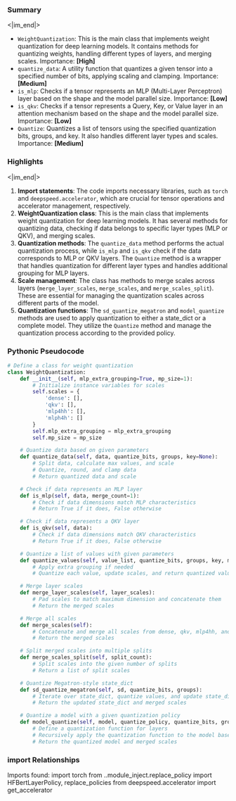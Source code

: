 

### Summary

<|im_end|>

* `WeightQuantization`: This is the main class that implements weight quantization for deep learning models. It contains methods for quantizing weights, handling different types of layers, and merging scales. Importance: **[High]**
* `quantize_data`: A utility function that quantizes a given tensor into a specified number of bits, applying scaling and clamping. Importance: **[Medium]**
* `is_mlp`: Checks if a tensor represents an MLP (Multi-Layer Perceptron) layer based on the shape and the model parallel size. Importance: **[Low]**
* `is_qkv`: Checks if a tensor represents a Query, Key, or Value layer in an attention mechanism based on the shape and the model parallel size. Importance: **[Low]**
* `Quantize`: Quantizes a list of tensors using the specified quantization bits, groups, and key. It also handles different layer types and scales. Importance: **[Medium]**

### Highlights

<|im_end|>

1. **Import statements**: The code imports necessary libraries, such as `torch` and `deepspeed.accelerator`, which are crucial for tensor operations and accelerator management, respectively.
2. **WeightQuantization class**: This is the main class that implements weight quantization for deep learning models. It has several methods for quantizing data, checking if data belongs to specific layer types (MLP or QKV), and merging scales.
3. **Quantization methods**: The `quantize_data` method performs the actual quantization process, while `is_mlp` and `is_qkv` check if the data corresponds to MLP or QKV layers. The `Quantize` method is a wrapper that handles quantization for different layer types and handles additional grouping for MLP layers.
4. **Scale management**: The class has methods to merge scales across layers (`merge_layer_scales`, `merge_scales`, and `merge_scales_split`). These are essential for managing the quantization scales across different parts of the model.
5. **Quantization functions**: The `sd_quantize_megatron` and `model_quantize` methods are used to apply quantization to either a state_dict or a complete model. They utilize the `Quantize` method and manage the quantization process according to the provided policy.

### Pythonic Pseudocode

```python
# Define a class for weight quantization
class WeightQuantization:
    def __init__(self, mlp_extra_grouping=True, mp_size=1):
        # Initialize instance variables for scales
        self.scales = {
            'dense': [],
            'qkv': [],
            'mlp4hh': [],
            'mlph4h': []
        }
        self.mlp_extra_grouping = mlp_extra_grouping
        self.mp_size = mp_size

    # Quantize data based on given parameters
    def quantize_data(self, data, quantize_bits, groups, key=None):
        # Split data, calculate max values, and scale
        # Quantize, round, and clamp data
        # Return quantized data and scale

    # Check if data represents an MLP layer
    def is_mlp(self, data, merge_count=1):
        # Check if data dimensions match MLP characteristics
        # Return True if it does, False otherwise

    # Check if data represents a QKV layer
    def is_qkv(self, data):
        # Check if data dimensions match QKV characteristics
        # Return True if it does, False otherwise

    # Quantize a list of values with given parameters
    def quantize_values(self, value_list, quantize_bits, groups, key, merge_dim=0):
        # Apply extra grouping if needed
        # Quantize each value, update scales, and return quantized values

    # Merge layer scales
    def merge_layer_scales(self, layer_scales):
        # Pad scales to match maximum dimension and concatenate them
        # Return the merged scales

    # Merge all scales
    def merge_scales(self):
        # Concatenate and merge all scales from dense, qkv, mlp4hh, and mlph4h
        # Return the merged scales

    # Split merged scales into multiple splits
    def merge_scales_split(self, split_count):
        # Split scales into the given number of splits
        # Return a list of split scales

    # Quantize Megatron-style state_dict
    def sd_quantize_megatron(self, sd, quantize_bits, groups):
        # Iterate over state_dict, quantize values, and update state_dict
        # Return the updated state_dict and merged scales

    # Quantize a model with a given quantization policy
    def model_quantize(self, model, quantize_policy, quantize_bits, groups):
        # Define a quantization function for layers
        # Recursively apply the quantization function to the model based on the policy
        # Return the quantized model and merged scales
```


### import Relationships

Imports found:
import torch
from ..module_inject.replace_policy import HFBertLayerPolicy, replace_policies
from deepspeed.accelerator import get_accelerator